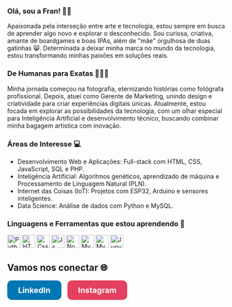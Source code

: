 ### Olá, sou a Fran! 🙋‍♀️
Apaixonada pela interseção entre arte e tecnologia, estou sempre em busca de aprender algo novo e explorar o desconhecido. Sou curiosa, criativa, amante de boardgames e boas IPAs, além de "mãe" orgulhosa de duas gatinhas 😸. Determinada a deixar minha marca no mundo da tecnologia, estou transformando minhas paixões em soluções reais.

### De Humanas para Exatas 👩🏻‍💻
Minha jornada começou na fotografia, eternizando histórias como fotógrafa profissional. Depois, atuei como Gerente de Marketing, unindo design e criatividade para criar experiências digitais únicas. Atualmente, estou focada em explorar as possibilidades da tecnologia, com um olhar especial para Inteligência Artificial e desenvolvimento técnico, buscando combinar minha bagagem artística com inovação.

### Áreas de Interesse 💻
- Desenvolvimento Web e Aplicações: Full-stack com HTML, CSS, JavaScript, SQL e PHP.
- Inteligência Artificial: Algoritmos genéticos, aprendizado de máquina e Processamento de Linguagem Natural (PLN).
- Internet das Coisas (IoT): Projetos com ESP32, Arduino e sensores inteligentes.
- Data Science: Análise de dados com Python e MySQL.
  
### Linguagens e Ferramentas que estou aprendendo 🚀

<img src="https://www.svgrepo.com/show/452091/python.svg" width="30px" alt="Python"> <img src="https://www.svgrepo.com/show/452228/html-5.svg" width="30px" alt="HTML5"> <img src="https://www.svgrepo.com/show/452185/css-3.svg" width="30px" alt="Css"> <img src="https://www.svgrepo.com/show/349419/javascript.svg" width="30px" alt="Js"> <img src="https://www.svgrepo.com/show/354119/nodejs-icon.svg" width="30px" alt="NodeJs"> <img src="https://www.svgrepo.com/show/452088/php.svg" width="30px" alt="MySql">
<img src="https://www.svgrepo.com/show/373309/mysql.svg" width="30px" alt="MySql"> <img src="https://www.svgrepo.com/show/353949/jupyter.svg" width="30px" alt="Jupyter">

## Vamos nos conectar 🌐

<div style="display: inline-block; padding: 12px 25px; background-color: #0077b5; color: white; border-radius: 10px; text-decoration: none; font-weight: bold; font-size: 18px; margin-right: 10px;">
  <a href="https://www.linkedin.com/in/franmoura/" target="_blank" style="color: white; text-decoration: none;">LinkedIn</a>
</div>

<div style="display: inline-block; padding: 12px 25px; background-color: #e4405f; color: white; border-radius: 10px; text-decoration: none; font-weight: bold; font-size: 18px;">
  <a href="https://www.instagram.com/franamoura/" target="_blank" style="color: white; text-decoration: none;">Instagram</a>
</div>

